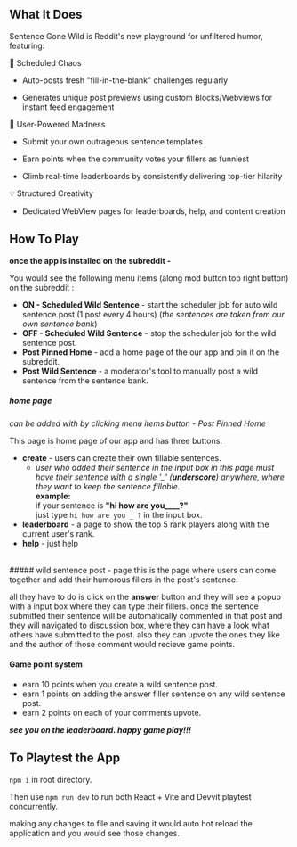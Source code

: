 ## What It Does

Sentence Gone Wild is Reddit's new playground for unfiltered humor, featuring:

🚀 Scheduled Chaos

- Auto-posts fresh "fill-in-the-blank" challenges regularly 

- Generates unique post previews using custom Blocks/Webviews for instant feed engagement

🎨 User-Powered Madness

- Submit your own outrageous sentence templates

- Earn points when the community votes your fillers as funniest

- Climb real-time leaderboards by consistently delivering top-tier hilarity

💡 Structured Creativity

- Dedicated WebView pages for leaderboards, help, and content creation


## How To Play
**once the app is installed on the subreddit -**

You would see the following menu items (along mod button top right button) on the subreddit :
- **ON - Scheduled Wild Sentence** - start the scheduler job for auto wild sentence post (1 post every 4 hours) (_the sentences are taken from our own sentence bank_)
- **OFF - Scheduled Wild Sentence** - stop the scheduler job for the wild sentence post.
- **Post Pinned Home** - add a home page of the our app and pin it on the subreddit.
- **Post Wild Sentence** - a moderator's tool to manually post a wild sentence from the sentence bank.


##### home page
*can be added with by clicking menu items button - Post Pinned Home*

This page is home page of our app and has three buttons.
- **create** - users can create their own fillable sentences.  
  - *user who added their sentence in the input box in this page must have their sentence with a single '_'  (**underscore**) anywhere, where they want to keep the sentence fillable.* <br> **example:** <br> if your sentence is **"hi how are you____?"** <br> just type ```hi how are you _ ?``` in the input box.
- **leaderboard** - a page to show the top 5 rank players along with the current user's rank.
- **help** - just help
<br>
##### wild sentence post - page
this is the page where users can come together and add their humorous fillers in the post's sentence.

all they have to do is click on the **answer** button
and they will see a popup with a input box where they can type their fillers. once the sentence submitted their sentence will be automatically commented in that post and they will navigated to discussion box, where they can have a look what others have submitted to the post. also they can upvote the ones they like and the author of those comment would recieve game points.


#### Game point system
- earn 10 points when you create a wild sentence post.
- earn 1 points on adding the answer filler sentence on any wild sentence post.
- earn 2 points on each of your comments upvote.


***see you on the leaderboard.
happy game play!!!*** 

## To Playtest the App
`npm i` in root directory.

Then use `npm run dev` to run both React + Vite and Devvit playtest concurrently.

making any changes to file and saving it would auto hot reload the application and you would see those changes. 
